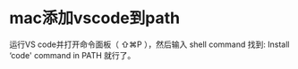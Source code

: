 # mac添加vscode到path
运行VS code并打开命令面板（ ⇧⌘P ），然后输入 shell command 找到: Install ‘code' command in PATH 就行了。